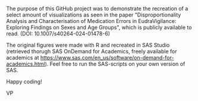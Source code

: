 The purpose of this GitHub project was to demonstrate the recreation of a select amount of visualizations as seen in the paper 
"Disproportionality Analysis and Characterisation of Medication Errors in EudraVigilance: Exploring Findings on Sexes and Age Groups",
which is publicly available to read. (DOI: 10.1007/s40264-024-01478-6)

The original figures were made with R and recreated in SAS Studio (retrieved thorugh SAS OnDemand for Academics, freely available for academics at https://www.sas.com/en_us/software/on-demand-for-academics.html). Feel free to run the SAS-scripts on your own version of SAS.

Happy coding!

VP
